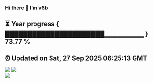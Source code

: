 ### Hi there 👋  I'm v6b  
⏳ Year progress { ██████████████████████▁▁▁▁▁▁▁▁ } 73.77 %
---
⏰ Updated on Sat, 27 Sep 2025 06:25:13 GMT
---
![](https://github-readme-stats.vercel.app/api?username=v6b&bg_color=30,e96443,904e95&title_color=fff&text_color=fff&layout=compact)
![](https://github-readme-stats.vercel.app/api/top-langs/?username=v6b&layout=compact&bg_color=30,e96443,904e95&title_color=fff&text_color=fff)  
![](https://gcore.jsdelivr.net/gh/v6b/v6b@main/assets/github-contribution-grid-snake.svg)

